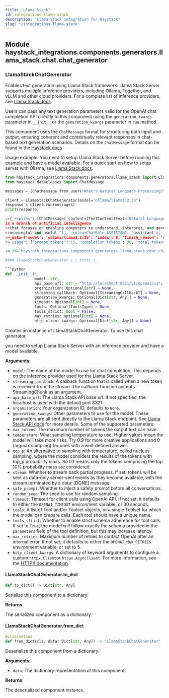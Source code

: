 ```yaml
---
title: "Llama Stack"
id: integrations-llama-stack
description: "Llama Stack integration for Haystack"
slug: "/integrations-llama-stack"
---
```


<a id="haystack_integrations.components.generators.llama_stack.chat.chat_generator"></a>

## Module haystack\_integrations.components.generators.llama\_stack.chat.chat\_generator

<a id="haystack_integrations.components.generators.llama_stack.chat.chat_generator.LlamaStackChatGenerator"></a>

### LlamaStackChatGenerator

Enables text generation using Llama Stack framework.
Llama Stack Server supports multiple inference providers, including Ollama, Together,
and vLLM and other cloud providers.
For a complete list of inference providers, see [Llama Stack docs](https://llama-stack.readthedocs.io/en/latest/providers/inference/index.html).

Users can pass any text generation parameters valid for the OpenAI chat completion API
directly to this component using the `generation_kwargs`
parameter in `__init__` or the `generation_kwargs` parameter in `run` method.

This component uses the `ChatMessage` format for structuring both input and output,
ensuring coherent and contextually relevant responses in chat-based text generation scenarios.
Details on the `ChatMessage` format can be found in the
[Haystack docs](https://docs.haystack.deepset.ai/docs/chatmessage)

Usage example:
You need to setup Llama Stack Server before running this example and have a model available. For a quick start on
how to setup server with Ollama, see [Llama Stack docs](https://llama-stack.readthedocs.io/en/latest/getting_started/index.html).

```python
from haystack_integrations.components.generators.llama_stack import LlamaStackChatGenerator
from haystack.dataclasses import ChatMessage

messages = [ChatMessage.from_user("What's Natural Language Processing?")]

client = LlamaStackChatGenerator(model="ollama/llama3.2:3b")
response = client.run(messages)
print(response)

>>{'replies': [ChatMessage(_content=[TextContent(text='Natural Language Processing (NLP)
is a branch of artificial intelligence
>>that focuses on enabling computers to understand, interpret, and generate human language in a way that is
>>meaningful and useful.')], _role=<ChatRole.ASSISTANT: 'assistant'>, _name=None,
>>_meta={'model': 'ollama/llama3.2:3b', 'index': 0, 'finish_reason': 'stop',
>>'usage': {'prompt_tokens': 15, 'completion_tokens': 36, 'total_tokens': 51}})]}

<a id="haystack_integrations.components.generators.llama_stack.chat.chat_generator.LlamaStackChatGenerator.__init__"></a>

#### LlamaStackChatGenerator.\_\_init\_\_

```python
def __init__(*,
             model: str,
             api_base_url: str = "http://localhost:8321/v1/openai/v1",
             organization: Optional[str] = None,
             streaming_callback: Optional[StreamingCallbackT] = None,
             generation_kwargs: Optional[Dict[str, Any]] = None,
             timeout: Optional[int] = None,
             tools: Optional[ToolsType] = None,
             tools_strict: bool = False,
             max_retries: Optional[int] = None,
             http_client_kwargs: Optional[Dict[str, Any]] = None)
```

Creates an instance of LlamaStackChatGenerator. To use this chat generator,

you need to setup Llama Stack Server with an inference provider and have a model available.

**Arguments**:

- `model`: The name of the model to use for chat completion.
This depends on the inference provider used for the Llama Stack Server.
- `streaming_callback`: A callback function that is called when a new token is received from the stream.
The callback function accepts StreamingChunk as an argument.
- `api_base_url`: The Llama Stack API base url. If not specified, the localhost is used with the default port 8321.
- `organization`: Your organization ID, defaults to `None`.
- `generation_kwargs`: Other parameters to use for the model. These parameters are all sent directly to
the Llama Stack endpoint. See [Llama Stack API docs](https://llama-stack.readthedocs.io/) for more details.
Some of the supported parameters:
- `max_tokens`: The maximum number of tokens the output text can have.
- `temperature`: What sampling temperature to use. Higher values mean the model will take more risks.
    Try 0.9 for more creative applications and 0 (argmax sampling) for ones with a well-defined answer.
- `top_p`: An alternative to sampling with temperature, called nucleus sampling, where the model
    considers the results of the tokens with top_p probability mass. So 0.1 means only the tokens
    comprising the top 10% probability mass are considered.
- `stream`: Whether to stream back partial progress. If set, tokens will be sent as data-only server-sent
    events as they become available, with the stream terminated by a data: [DONE] message.
- `safe_prompt`: Whether to inject a safety prompt before all conversations.
- `random_seed`: The seed to use for random sampling.
- `timeout`: Timeout for client calls using OpenAI API. If not set, it defaults to either the
`OPENAI_TIMEOUT` environment variable, or 30 seconds.
- `tools`: A list of Tool and/or Toolset objects, or a single Toolset for which the model can prepare calls.
Each tool should have a unique name.
- `tools_strict`: Whether to enable strict schema adherence for tool calls. If set to `True`, the model will follow exactly
the schema provided in the `parameters` field of the tool definition, but this may increase latency.
- `max_retries`: Maximum number of retries to contact OpenAI after an internal error.
If not set, it defaults to either the `OPENAI_MAX_RETRIES` environment variable, or set to 5.
- `http_client_kwargs`: A dictionary of keyword arguments to configure a custom `httpx.Client`or `httpx.AsyncClient`.
For more information, see the [HTTPX documentation](https://www.python-httpx.org/api/`client`).

<a id="haystack_integrations.components.generators.llama_stack.chat.chat_generator.LlamaStackChatGenerator.to_dict"></a>

#### LlamaStackChatGenerator.to\_dict

```python
def to_dict() -> Dict[str, Any]
```

Serialize this component to a dictionary.

**Returns**:

The serialized component as a dictionary.

<a id="haystack_integrations.components.generators.llama_stack.chat.chat_generator.LlamaStackChatGenerator.from_dict"></a>

#### LlamaStackChatGenerator.from\_dict

```python
@classmethod
def from_dict(cls, data: Dict[str, Any]) -> "LlamaStackChatGenerator"
```

Deserialize this component from a dictionary.

**Arguments**:

- `data`: The dictionary representation of this component.

**Returns**:

The deserialized component instance.
